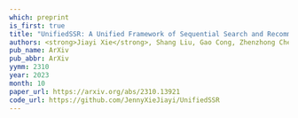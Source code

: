 ```yaml
---
which: preprint
is_first: true
title: "UnifiedSSR: A Unified Framework of Sequential Search and Recommendation"
authors: <strong>Jiayi Xie</strong>, Shang Liu, Gao Cong, Zhenzhong Chen
pub_name: ArXiv
pub_abbr: ArXiv
yymm: 2310
year: 2023
month: 10
paper_url: https://arxiv.org/abs/2310.13921
code_url: https://github.com/JennyXieJiayi/UnifiedSSR
---
```

